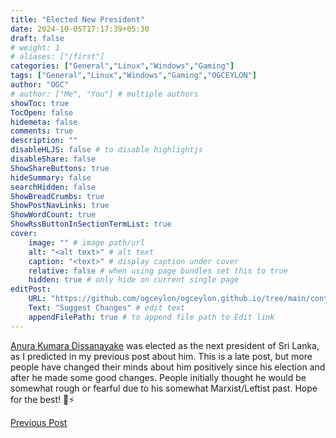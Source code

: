 ```yaml
---
title: "Elected New President"
date: 2024-10-05T17:17:39+05:30
draft: false
# weight: 1
# aliases: ["/first"]
categories: ["General","Linux","Windows","Gaming"]
tags: ["General","Linux","Windows","Gaming","OGCEYLON"]
author: "OGC"
# author: ["Me", "You"] # multiple authors
showToc: true
TocOpen: false
hidemeta: false
comments: true
description: ""
disableHLJS: false # to disable highlightjs
disableShare: false
ShowShareButtons: true
hideSummary: false
searchHidden: false
ShowBreadCrumbs: true
ShowPostNavLinks: true
ShowWordCount: true
ShowRssButtonInSectionTermList: true
cover:
    image: "" # image path/url
    alt: "<alt text>" # alt text
    caption: "<text>" # display caption under cover
    relative: false # when using page bundles set this to true
    hidden: true # only hide on current single page
editPost:
    URL: "https://github.com/ogceylon/ogceylon.github.io/tree/main/content"
    Text: "Suggest Changes" # edit text
    appendFilePath: true # to append file path to Edit link
---
```


[Anura Kumara Dissanayake](https://en.wikipedia.org/wiki/Anura_Kumara_Dissanayake) was elected as the next president of Sri Lanka, as I predicted in my previous post about him. 
This is a late post, but more people have changed their minds about him positively since his election and after he made some good changes. People initially thought he would be somewhat rough or fearful due to his somewhat Marxist/Leftist past.
Hope for the best! 👐⚡️

[Previous Post](https://ogceylon.github.io/posts/general/presidentialelectionsl2024/)
